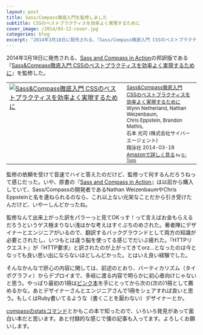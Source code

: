 ```yaml
---
layout: post
title: Sass/Compass徹底入門を監修しました
subtitle: CSSのベストプラクティスを効率よく実現するために
cover_image: /2014/03-12-cover.jpg
categories: blog
excerpt: "2014年3月18日に発売される、『Sass/Compass徹底入門 CSSのベストプラクティスを効率よく実現するために』を監修した。"
---
```


2014年3月18日に発売される、[Sass and Compass in Action](http://www.amazon.co.jp/Sass-Compass-Action-Wynn-Netherland/dp/1617290149%3FSubscriptionId%3D15SMZCTB9V8NGR2TW082%26tag%3Dwarikiru-22%26linkCode%3Dxm2%26camp%3D2025%26creative%3D165953%26creativeASIN%3D1617290149)の邦訳版である『[Sass&Compass徹底入門 CSSのベストプラクティスを効率よく実現するために](http://www.amazon.co.jp/Sass-Compass%E5%BE%B9%E5%BA%95%E5%85%A5%E9%96%80-CSS%E3%81%AE%E3%83%99%E3%82%B9%E3%83%88%E3%83%97%E3%83%A9%E3%82%AF%E3%83%86%E3%82%A3%E3%82%B9%E3%82%92%E5%8A%B9%E7%8E%87%E3%82%88%E3%81%8F%E5%AE%9F%E7%8F%BE%E3%81%99%E3%82%8B%E3%81%9F%E3%82%81%E3%81%AB-Wynn-Netherland/dp/4798132446%3FSubscriptionId%3D15SMZCTB9V8NGR2TW082%26tag%3Dwarikiru-22%26linkCode%3Dxm2%26camp%3D2025%26creative%3D165953%26creativeASIN%3D4798132446)』を監修した。

<table  border="0" cellpadding="5"><tr><td valign="top"><a href="http://www.amazon.co.jp/Sass-Compass%E5%BE%B9%E5%BA%95%E5%85%A5%E9%96%80-CSS%E3%81%AE%E3%83%99%E3%82%B9%E3%83%88%E3%83%97%E3%83%A9%E3%82%AF%E3%83%86%E3%82%A3%E3%82%B9%E3%82%92%E5%8A%B9%E7%8E%87%E3%82%88%E3%81%8F%E5%AE%9F%E7%8F%BE%E3%81%99%E3%82%8B%E3%81%9F%E3%82%81%E3%81%AB-Wynn-Netherland/dp/4798132446%3FSubscriptionId%3D15SMZCTB9V8NGR2TW082%26tag%3Dwarikiru-22%26linkCode%3Dxm2%26camp%3D2025%26creative%3D165953%26creativeASIN%3D4798132446" target="_blank"><img src="http://ecx.images-amazon.com/images/I/51aeeQBbfhL._SL160_.jpg" border="0" alt="Sass&Compass徹底入門 CSSのベストプラクティスを効率よく実現するために" /></a></td><td valign="top"><font size="-1"><a href="http://www.amazon.co.jp/Sass-Compass%E5%BE%B9%E5%BA%95%E5%85%A5%E9%96%80-CSS%E3%81%AE%E3%83%99%E3%82%B9%E3%83%88%E3%83%97%E3%83%A9%E3%82%AF%E3%83%86%E3%82%A3%E3%82%B9%E3%82%92%E5%8A%B9%E7%8E%87%E3%82%88%E3%81%8F%E5%AE%9F%E7%8F%BE%E3%81%99%E3%82%8B%E3%81%9F%E3%82%81%E3%81%AB-Wynn-Netherland/dp/4798132446%3FSubscriptionId%3D15SMZCTB9V8NGR2TW082%26tag%3Dwarikiru-22%26linkCode%3Dxm2%26camp%3D2025%26creative%3D165953%26creativeASIN%3D4798132446" target="_blank">Sass&Compass徹底入門<br />CSSのベストプラクティスを効率よく実現するために</a><img src="http://www.assoc-amazon.jp/e/ir?t=warikiru-22&l=ur2&o=9" width="1" height="1" style="border: none;" alt="" /><br />Wynn Netherland, Nathan Weizenbaum,<br />Chris Eppstein, Brandon Mathis, <br />石本 光司 (株式会社サイバーエージェント) <br />翔泳社  2014-03-18<br /><a href="http://www.amazon.co.jp/Sass-Compass%E5%BE%B9%E5%BA%95%E5%85%A5%E9%96%80-CSS%E3%81%AE%E3%83%99%E3%82%B9%E3%83%88%E3%83%97%E3%83%A9%E3%82%AF%E3%83%86%E3%82%A3%E3%82%B9%E3%82%92%E5%8A%B9%E7%8E%87%E3%82%88%E3%81%8F%E5%AE%9F%E7%8F%BE%E3%81%99%E3%82%8B%E3%81%9F%E3%82%81%E3%81%AB-Wynn-Netherland/dp/4798132446%3FSubscriptionId%3D15SMZCTB9V8NGR2TW082%26tag%3Dwarikiru-22%26linkCode%3Dxm2%26camp%3D2025%26creative%3D165953%26creativeASIN%3D4798132446" target="_blank">Amazonで詳しく見る</a></font><font size="-2"> by <a href="http://www.goodpic.com/mt/aws/index.html" >G-Tools</a></font></td></tr></table>

監修の依頼を受けて音速でハイと答えたのだけど、監修って何するんだろうねって感じだった。いや、原書の『[Sass and Compass in Action](http://www.amazon.co.jp/Sass-Compass-Action-Wynn-Netherland/dp/1617290149%3FSubscriptionId%3D15SMZCTB9V8NGR2TW082%26tag%3Dwarikiru-22%26linkCode%3Dxm2%26camp%3D2025%26creative%3D165953%26creativeASIN%3D1617290149)』は以前から購入していて、Sass/Compassの開発者であるNathan WeizenbaumやChris Eppsteinと名を連ねられるのなら、これ以上ない光栄なことだから引き受けたんだけど、いやーしんどかったね。

監修なんて出来上がった訳をパラーっと見てOKっす！って言えばお金もらえるだろうというゲス極まりない浅はかな考えはすぐぶちのめされた。著者陣にデザイナーとエンジニアがいるので、翻訳するバックグラウンドとして両方の知識が必要とされたし、いつもとは違う脳を使ってる感じでだいぶ疲れた。『HTTPリクエスト』が『HTTP要求』と訳されたのが上がってきてorz...となったのは今となっても良い思い出にならないほどしんどかった。とはいえ良い経験でした。

そんなかんなで肝心の内容に関しては、前述のとおり、バーティカリズム（タイポグラフィ）からデプロイまで、多岐に渡る内容で明らかに初心者向けじゃないと思う。やっぱり最初の1冊は[ピンク本](/mol/log/sass-school/)を手にとってから次の(次の)1冊として薦めるかな。あとデザイナーさんとエンジニアさんで1冊をシェアすれば良いと思う。もしくはRuby書いてるような（書くことを厭わない）デザイナーとか。

[compassのstatsコマンド](http://qiita.com/t32k/items/8609ffe0868da3e485a6)とかもこの本で知ったので、いろいろ発見があって面白い本だと思います。あと付録的な感じで僕の記事も入ってます。よろしくお願いします。